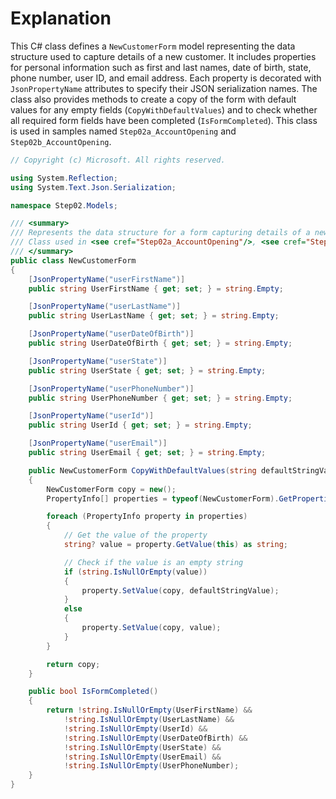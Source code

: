 # Explanation
This C# class defines a `NewCustomerForm` model representing the data structure used to capture details of a new customer. It includes properties for personal information such as first and last names, date of birth, state, phone number, user ID, and email address. Each property is decorated with `JsonPropertyName` attributes to specify their JSON serialization names. The class also provides methods to create a copy of the form with default values for any empty fields (`CopyWithDefaultValues`) and to check whether all required form fields have been completed (`IsFormCompleted`). This class is used in samples named `Step02a_AccountOpening` and `Step02b_AccountOpening`.

```csharp
// Copyright (c) Microsoft. All rights reserved.

using System.Reflection;
using System.Text.Json.Serialization;

namespace Step02.Models;

/// <summary>
/// Represents the data structure for a form capturing details of a new customer, including personal information and contact details.<br/>
/// Class used in <see cref="Step02a_AccountOpening"/>, <see cref="Step02b_AccountOpening"/> samples
/// </summary>
public class NewCustomerForm
{
    [JsonPropertyName("userFirstName")]
    public string UserFirstName { get; set; } = string.Empty;

    [JsonPropertyName("userLastName")]
    public string UserLastName { get; set; } = string.Empty;

    [JsonPropertyName("userDateOfBirth")]
    public string UserDateOfBirth { get; set; } = string.Empty;

    [JsonPropertyName("userState")]
    public string UserState { get; set; } = string.Empty;

    [JsonPropertyName("userPhoneNumber")]
    public string UserPhoneNumber { get; set; } = string.Empty;

    [JsonPropertyName("userId")]
    public string UserId { get; set; } = string.Empty;

    [JsonPropertyName("userEmail")]
    public string UserEmail { get; set; } = string.Empty;

    public NewCustomerForm CopyWithDefaultValues(string defaultStringValue = "Unanswered")
    {
        NewCustomerForm copy = new();
        PropertyInfo[] properties = typeof(NewCustomerForm).GetProperties();

        foreach (PropertyInfo property in properties)
        {
            // Get the value of the property  
            string? value = property.GetValue(this) as string;

            // Check if the value is an empty string  
            if (string.IsNullOrEmpty(value))
            {
                property.SetValue(copy, defaultStringValue);
            }
            else
            {
                property.SetValue(copy, value);
            }
        }

        return copy;
    }

    public bool IsFormCompleted()
    {
        return !string.IsNullOrEmpty(UserFirstName) &&
            !string.IsNullOrEmpty(UserLastName) &&
            !string.IsNullOrEmpty(UserId) &&
            !string.IsNullOrEmpty(UserDateOfBirth) &&
            !string.IsNullOrEmpty(UserState) &&
            !string.IsNullOrEmpty(UserEmail) &&
            !string.IsNullOrEmpty(UserPhoneNumber);
    }
}
```